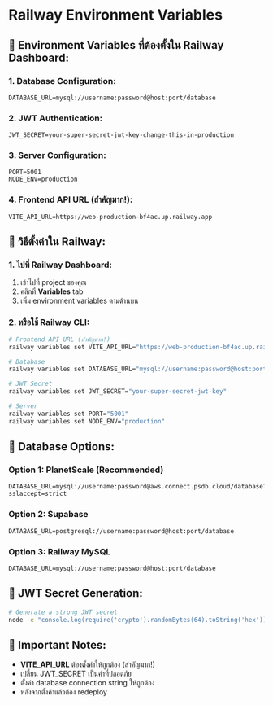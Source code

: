 # Railway Environment Variables

## 🔧 **Environment Variables ที่ต้องตั้งใน Railway Dashboard:**

### **1. Database Configuration:**
```env
DATABASE_URL=mysql://username:password@host:port/database
```

### **2. JWT Authentication:**
```env
JWT_SECRET=your-super-secret-jwt-key-change-this-in-production
```

### **3. Server Configuration:**
```env
PORT=5001
NODE_ENV=production
```

### **4. Frontend API URL (สำคัญมาก!):**
```env
VITE_API_URL=https://web-production-bf4ac.up.railway.app
```

## 🚀 **วิธีตั้งค่าใน Railway:**

### **1. ไปที่ Railway Dashboard:**
1. เข้าไปที่ project ของคุณ
2. คลิกที่ **Variables** tab
3. เพิ่ม environment variables ตามด้านบน

### **2. หรือใช้ Railway CLI:**
```bash
# Frontend API URL (สำคัญมาก!)
railway variables set VITE_API_URL="https://web-production-bf4ac.up.railway.app"

# Database
railway variables set DATABASE_URL="mysql://username:password@host:port/database"

# JWT Secret
railway variables set JWT_SECRET="your-super-secret-jwt-key"

# Server
railway variables set PORT="5001"
railway variables set NODE_ENV="production"
```

## 🎯 **Database Options:**

### **Option 1: PlanetScale (Recommended)**
```env
DATABASE_URL=mysql://username:password@aws.connect.psdb.cloud/database?sslaccept=strict
```

### **Option 2: Supabase**
```env
DATABASE_URL=postgresql://username:password@host:port/database
```

### **Option 3: Railway MySQL**
```env
DATABASE_URL=mysql://username:password@host:port/database
```

## 🔑 **JWT Secret Generation:**
```bash
# Generate a strong JWT secret
node -e "console.log(require('crypto').randomBytes(64).toString('hex'))"
```

## 📝 **Important Notes:**
- **VITE_API_URL** ต้องตั้งค่าให้ถูกต้อง (สำคัญมาก!)
- เปลี่ยน JWT_SECRET เป็นค่าที่ปลอดภัย
- ตั้งค่า database connection string ให้ถูกต้อง
- หลังจากตั้งค่าแล้วต้อง redeploy
